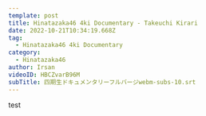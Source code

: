 ```yaml
---
template: post
title: Hinatazaka46 4ki Documentary - Takeuchi Kirari
date: 2022-10-21T10:34:19.668Z
tag:
  - Hinatazaka46 4ki Documentary
category:
  - Hinatazaka46
author: Irsan
videoID: HBCZvarB96M
subTitle: 四期生ドキュメンタリーフルバージwebm-subs-10.srt
---
```

test